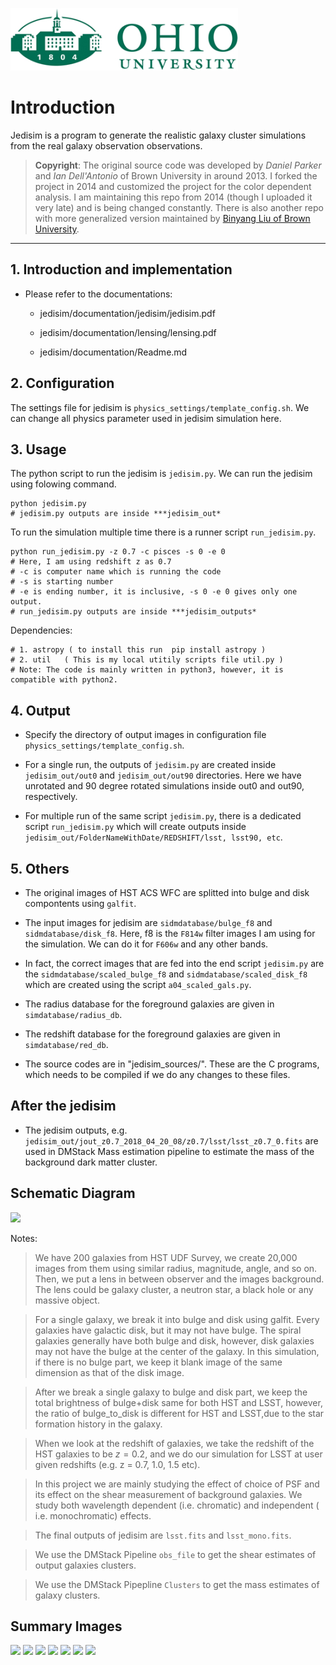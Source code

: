 ![](ohio.png) 

# Introduction
Jedisim is a program to generate the realistic galaxy cluster simulations from the real
galaxy observation observations.

> **Copyright**: The original source code was developed by *Daniel Parker* 
  and *Ian Dell'Antonio* of Brown University in around 2013.
  I forked the project in 2014 and customized the project for the color dependent analysis.
  I am maintaining this repo from 2014 (though I uploaded it very late) and is being changed constantly.
  There is also another repo with more generalized version maintained by [Binyang Liu of Brown University](https://github.com/rbliu/jedisim).<br>

-----------

## 1. Introduction and implementation

* Please refer to the documentations:

    * jedisim/documentation/jedisim/jedisim.pdf

    * jedisim/documentation/lensing/lensing.pdf
    
    * jedisim/documentation/Readme.md
    
## 2. Configuration

The settings file for jedisim is `physics_settings/template_config.sh`.
We can change all physics parameter used in jedisim simulation here.

## 3. Usage

The python script to run the jedisim is `jedisim.py`. We can run the jedisim using
folowing command.
```
python jedisim.py
# jedisim.py outputs are inside ***jedisim_out*
```

To run the simulation multiple time there is a runner script `run_jedisim.py`.
```
python run_jedisim.py -z 0.7 -c pisces -s 0 -e 0
# Here, I am using redshift z as 0.7
# -c is computer name which is running the code
# -s is starting number
# -e is ending number, it is inclusive, -s 0 -e 0 gives only one output.
# run_jedisim.py outputs are inside ***jedisim_outputs*
```

Dependencies:
```
# 1. astropy ( to install this run  pip install astropy )
# 2. util   ( This is my local utitily scripts file util.py )
# Note: The code is mainly written in python3, however, it is compatible with python2.
```

## 4. Output

* Specify the directory of output images in configuration file `physics_settings/template_config.sh`.

* For a single run, the outputs of `jedisim.py` are created inside `jedisim_out/out0` 
  and `jedisim_out/out90` directories. Here we have unrotated and 90 degree rotated simulations
  inside out0 and out90, respectively.

* For multiple run of the same script `jedisim.py`,  there is a dedicated script `run_jedisim.py`
  which will create outputs inside `jedisim_out/FolderNameWithDate/REDSHIFT/lsst, lsst90, etc`.


## 5. Others

* The original images of HST ACS WFC are splitted into bulge and disk compontents using `galfit`.

* The input images for jedisim are `sidmdatabase/bulge_f8` and `sidmdatabase/disk_f8`.
  Here, f8 is the `F814w` filter images I am using for the simulation. We can do it for `F606w`
  and any other bands.
  
* In fact, the correct images that are fed into the end script `jedisim.py` are the 
  `sidmdatabase/scaled_bulge_f8` and `sidmdatabase/scaled_disk_f8` which are created using the 
  script `a04_scaled_gals.py`.

* The radius database for the foreground galaxies are given in `simdatabase/radius_db`.

* The redshift database for the foreground galaxies are given in `simdatabase/red_db`.

* The source codes are in "jedisim_sources/". These are the C programs, 
  which needs to be compiled if we do any changes to these files.

## After the jedisim

* The jedisim outputs, e.g. `jedisim_out/jout_z0.7_2018_04_20_08/z0.7/lsst/lsst_z0.7_0.fits`
  are used in DMStack Mass estimation pipeline to estimate the mass of the 
  background dark matter cluster.
  
## Schematic Diagram
![](images/Jedisim_Diagram)

Notes:
> We have 200 galaxies from HST UDF Survey, we create 20,000 images from them using similar radius, magnitude, angle, and so on. Then, we put a lens in between observer and the images background. The lens could be galaxy cluster,  a neutron star, a black hole or any massive object.

> For a single galaxy, we break it into bulge and disk using galfit. Every galaxies have galactic disk, but it may not have bulge. The spiral galaxies generally have both bulge and disk, however, disk galaxies may not have the bulge at the center of the galaxy. In this simulation, if there is no bulge part, we keep it blank image of the same dimension as that of the disk image.

> After we break a single galaxy to bulge and disk part, we keep the total brightness of bulge+disk same for both HST and LSST, however, the ratio of bulge_to_disk is different for HST and LSST,due to the star formation history in the galaxy.

> When we look at the redshift of galaxies, we take the redshift of the HST galaxies to be $z = 0.2$, and we do our simulation for LSST at user given redshifts (e.g. z = 0.7, 1.0, 1.5 etc).

> In this project we are mainly studying the effect of choice of PSF and its effect on the shear measurement of background galaxies. We study both wavelength dependent (i.e. chromatic) and independent ( i.e. monochromatic) effects.

> The final outputs of jedisim are `lsst.fits` and `lsst_mono.fits`.

> We use the DMStack Pipeline `obs_file` to get the shear estimates of output galaxies clusters.

> We use the DMStack Pipepline `Clusters` to get the mass estimates of galaxy clusters.

## Summary Images
![](galaxy_fitting.png)
![](rescaling_bulge_disk.png)
![](psf_from_phosim.png)
![](jeditransform.png)
![](transform_and_distort.png)
![](hst_convolve.png)
![](chro_mono.png)

